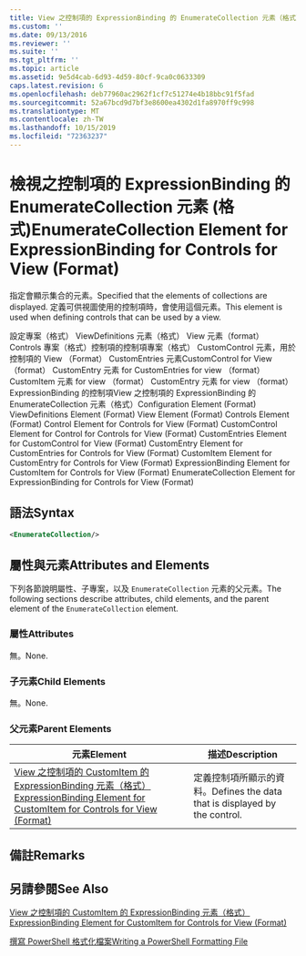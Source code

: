 ```yaml
---
title: View 之控制項的 ExpressionBinding 的 EnumerateCollection 元素（格式） |Microsoft Docs
ms.custom: ''
ms.date: 09/13/2016
ms.reviewer: ''
ms.suite: ''
ms.tgt_pltfrm: ''
ms.topic: article
ms.assetid: 9e5d4cab-6d93-4d59-80cf-9ca0c0633309
caps.latest.revision: 6
ms.openlocfilehash: deb77960ac2962f1cf7c51274e4b18bbc91f5fad
ms.sourcegitcommit: 52a67bcd9d7bf3e8600ea4302d1fa8970ff9c998
ms.translationtype: MT
ms.contentlocale: zh-TW
ms.lasthandoff: 10/15/2019
ms.locfileid: "72363237"
---
```

# <a name="enumeratecollection-element-for-expressionbinding-for-controls-for-view-format"></a><span data-ttu-id="72113-102">檢視之控制項的 ExpressionBinding 的 EnumerateCollection 元素 (格式)</span><span class="sxs-lookup"><span data-stu-id="72113-102">EnumerateCollection Element for ExpressionBinding for Controls for View (Format)</span></span>

<span data-ttu-id="72113-103">指定會顯示集合的元素。</span><span class="sxs-lookup"><span data-stu-id="72113-103">Specified that the elements of collections are displayed.</span></span> <span data-ttu-id="72113-104">定義可供視圖使用的控制項時，會使用這個元素。</span><span class="sxs-lookup"><span data-stu-id="72113-104">This element is used when defining controls that can be used by a view.</span></span>

<span data-ttu-id="72113-105">設定專案（格式） ViewDefinitions 元素（格式） View 元素（format） Controls 專案（格式）控制項的控制項專案（格式） CustomControl 元素，用於控制項的 View （Format） CustomEntries 元素CustomControl for View （format） CustomEntry 元素 for CustomEntries for view （format） CustomItem 元素 for view （format） CustomEntry 元素 for view （format） ExpressionBinding 的控制項View 之控制項的 ExpressionBinding 的 EnumerateCollection 元素（格式）</span><span class="sxs-lookup"><span data-stu-id="72113-105">Configuration Element (Format) ViewDefinitions Element (Format) View Element (Format) Controls Element (Format) Control Element for Controls for View (Format) CustomControl Element for Control for Controls for View (Format) CustomEntries Element for CustomControl for View (Format) CustomEntry Element for CustomEntries for Controls for View (Format) CustomItem Element for CustomEntry for Controls for View (Format) ExpressionBinding Element for CustomItem for Controls for View (Format) EnumerateCollection Element for ExpressionBinding for Controls for View (Format)</span></span>

## <a name="syntax"></a><span data-ttu-id="72113-106">語法</span><span class="sxs-lookup"><span data-stu-id="72113-106">Syntax</span></span>

```xml
<EnumerateCollection/>
```

## <a name="attributes-and-elements"></a><span data-ttu-id="72113-107">屬性與元素</span><span class="sxs-lookup"><span data-stu-id="72113-107">Attributes and Elements</span></span>

<span data-ttu-id="72113-108">下列各節說明屬性、子專案，以及 `EnumerateCollection` 元素的父元素。</span><span class="sxs-lookup"><span data-stu-id="72113-108">The following sections describe attributes, child elements, and the parent element of the `EnumerateCollection` element.</span></span>

### <a name="attributes"></a><span data-ttu-id="72113-109">屬性</span><span class="sxs-lookup"><span data-stu-id="72113-109">Attributes</span></span>

<span data-ttu-id="72113-110">無。</span><span class="sxs-lookup"><span data-stu-id="72113-110">None.</span></span>

### <a name="child-elements"></a><span data-ttu-id="72113-111">子元素</span><span class="sxs-lookup"><span data-stu-id="72113-111">Child Elements</span></span>

<span data-ttu-id="72113-112">無。</span><span class="sxs-lookup"><span data-stu-id="72113-112">None.</span></span>

### <a name="parent-elements"></a><span data-ttu-id="72113-113">父元素</span><span class="sxs-lookup"><span data-stu-id="72113-113">Parent Elements</span></span>

|<span data-ttu-id="72113-114">元素</span><span class="sxs-lookup"><span data-stu-id="72113-114">Element</span></span>|<span data-ttu-id="72113-115">描述</span><span class="sxs-lookup"><span data-stu-id="72113-115">Description</span></span>|
|-------------|-----------------|
|[<span data-ttu-id="72113-116">View 之控制項的 CustomItem 的 ExpressionBinding 元素（格式）</span><span class="sxs-lookup"><span data-stu-id="72113-116">ExpressionBinding Element for CustomItem for Controls for View (Format)</span></span>](./expressionbinding-element-for-customitem-for-controls-for-view-format.md)|<span data-ttu-id="72113-117">定義控制項所顯示的資料。</span><span class="sxs-lookup"><span data-stu-id="72113-117">Defines the data that is displayed by the control.</span></span>|

## <a name="remarks"></a><span data-ttu-id="72113-118">備註</span><span class="sxs-lookup"><span data-stu-id="72113-118">Remarks</span></span>

## <a name="see-also"></a><span data-ttu-id="72113-119">另請參閱</span><span class="sxs-lookup"><span data-stu-id="72113-119">See Also</span></span>

[<span data-ttu-id="72113-120">View 之控制項的 CustomItem 的 ExpressionBinding 元素（格式）</span><span class="sxs-lookup"><span data-stu-id="72113-120">ExpressionBinding Element for CustomItem for Controls for View (Format)</span></span>](./expressionbinding-element-for-customitem-for-controls-for-view-format.md)

[<span data-ttu-id="72113-121">撰寫 PowerShell 格式化檔案</span><span class="sxs-lookup"><span data-stu-id="72113-121">Writing a PowerShell Formatting File</span></span>](./writing-a-powershell-formatting-file.md)
